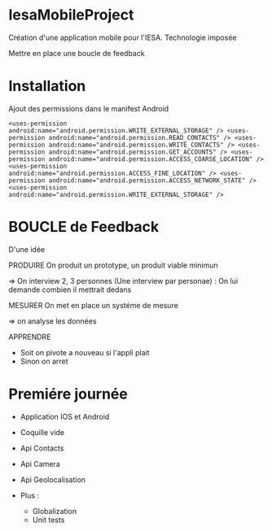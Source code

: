 IesaMobileProject
=================

Création d'une application mobile pour l'IESA.
Technologie imposée

Mettre en place une boucle de feedback


Installation
============

Ajout des permissions dans le manifest Android


`
	<uses-permission android:name="android.permission.WRITE_EXTERNAL_STORAGE" />
	<uses-permission android:name="android.permission.READ_CONTACTS" />
	<uses-permission android:name="android.permission.WRITE_CONTACTS" />
	<uses-permission android:name="android.permission.GET_ACCOUNTS" />
	<uses-permission android:name="android.permission.ACCESS_COARSE_LOCATION" />
	<uses-permission android:name="android.permission.ACCESS_FINE_LOCATION" />
	<uses-permission android:name="android.permission.ACCESS_NETWORK_STATE" />
	<uses-permission android:name="android.permission.WRITE_EXTERNAL_STORAGE" />
`


BOUCLE de Feedback
==================

D'une idée

PRODUIRE On produit un prototype, un produit viable minimun

=> On interview 2, 3 personnes (Une interview par personae) :
	On lui demande combien il mettrait dedans

MESURER On met en place un systéme de mesure

=> on analyse les données

APPRENDRE 

- Soit on pivote a nouveau si l'appli plait
- Sinon on arret

Premiére journée
================

- Application IOS et Android
- Coquille vide 
- Api Contacts
- Api Camera
- Api Geolocalisation

- Plus :
	- Globalization
	- Unit tests
